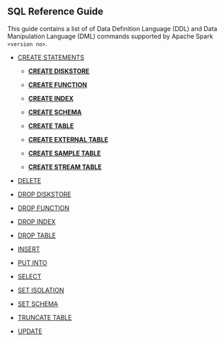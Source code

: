 ## SQL Reference Guide

This guide contains a list of of Data Definition Language (DDL) and Data Manipulation Language (DML) commands supported by Apache Spark `<version no>`.

* [CREATE STATEMENTS](reference/sql_reference/create-statements/)

	- **[CREATE DISKSTORE](reference/sql_reference/create-diskstore.md)**

	- **[CREATE FUNCTION](reference/sql_reference/create-function.md)**

	- **[CREATE INDEX](reference/sql_reference/create-index.md)**

	- **[CREATE SCHEMA](reference/sql_reference/create-schema.md)**

	- **[CREATE TABLE](reference/sql_reference/create-table.md)**

	- **[CREATE EXTERNAL TABLE](reference/sql_reference/create-external-table.md)**

	- **[CREATE SAMPLE TABLE](reference/sql_reference/create-sample-table.md)**

	- **[CREATE STREAM TABLE](reference/sql_reference/create-stream-table.md)** 

* [DELETE](reference/sql_reference/delete.md)


* [DROP DISKSTORE](reference/sql_reference/drop-diskstore.md)

* [DROP FUNCTION](reference/sql_reference/drop-function.md)

* [DROP INDEX](reference/sql_reference/drop-index.md)

* [DROP TABLE](reference/sql_reference/drop-table.md)

* [INSERT](reference/sql_reference/insert.md)

* [PUT INTO](reference/sql_reference/put-into.md)

* [SELECT](reference/sql_reference/select.md)

* [SET ISOLATION](reference/sql_reference/set_isolation.md)

* [SET SCHEMA](reference/sql_reference/set-schema.md)

* [TRUNCATE TABLE](reference/sql_reference/truncate-table.md)

* [UPDATE](reference/sql_reference/update.md)
